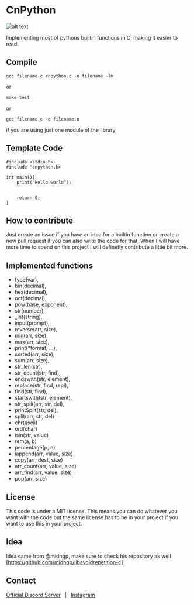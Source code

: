# CnPython

  ![alt text](https://github.com/koreaneggroll/CnPython/blob/main/CnPython.png?raw=true)

  Implementing most of pythons builtin functions in C, making it easier to read.

  ## Compile
  	gcc filename.c cnpython.c -o filename -lm
  or

    make test

  or

    gcc filename.c -o filename.o

  if you are using just one module of the library

  ## Template Code
  	
	#include <stdio.h>
	#include "cnpython.h>

	int main(){
		print("Hello world");


		return 0;
	}


  ## How to contribute

   Just create an issue if you have an idea for a builtin function or create a new pull request if you can also write the code for that. When
I will have more time to spend on this project I will definetly contribute a little bit more.

  ## Implemented functions
   * type(var),
   * bin(decimal),
   * hex(decimal),
   * oct(decimal),
   * pow(base, exponent),
   * str(number),
   * _int(string),
   * input(prompt),
   * reverse(arr, size),
   * min(arr, size),
   * max(arr, size),
   * print(*format, ...),	
   * sorted(arr, size),
   * sum(arr, size),
   * str_len(str),
   * str_count(str, find),
   * endswith(str, element),
   * replace(str, find, repl),
   * find(str, find),
   * startswith(str, element),
   * str_split(arr, str, del),
   * printSplit(str, del),
   * split(arr, str, del)
   * chr(ascii)
   * ord(char)
   * isin(str, value)
   * rem(a, b)
   * percentage(p, n)
   * iappend(arr, value, size)
   * copy(arr, dest, size)
   * arr_count(arr, value, size)
   * arr_find(arr, value, size)
   * pop(arr, size)

  ## License

   This code is under a MIT license. This means you can do whatever you want with the code but the same license has to be in your project if you want to use this in your project.


  ## Idea
   Idea came from @midnqp, make sure to check his repository as well [https://github.com/midnqp/libavoidrepetition-c]

   ## Contact
   
   [Official Discord Server](https://discord.gg/PHmZyqgz8A) &nbsp;&nbsp;|&nbsp;&nbsp;  [Instagram](https://www.instagram.com/arngdesignnofficial/)
   
